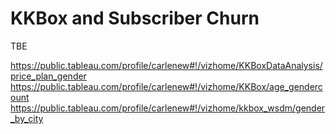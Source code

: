 KKBox and Subscriber Churn
=========================

TBE

https://public.tableau.com/profile/carlenew#!/vizhome/KKBoxDataAnalysis/price_plan_gender
https://public.tableau.com/profile/carlenew#!/vizhome/KKBox/age_gendercount
https://public.tableau.com/profile/carlenew#!/vizhome/kkbox_wsdm/gender_by_city
